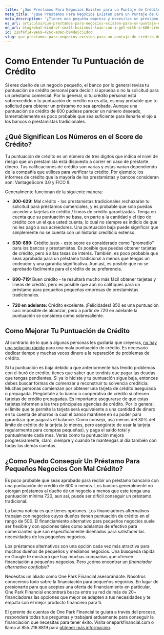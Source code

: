 ```yaml
---
title: '¿Que Prestamos Para Negocios Existen para un Puntaje de Crédito de 600?'
meta_title: '¿Que Prestamos Para Negocios Existen para un Puntaje de Crédito de 600?'
meta_description: '¿Tienes una pequeña empresa y necesitas un prestamo inmediato para mantener a flote tu negocio? ¿Tienes un puntaje de credito de 600? No te preocupes, visitanos hoy mismo y averigua que opciones tienes para conseguir el crédito que necesitas.'
es_url: articulos/que-prestamos-para-negocios-existen-para-un-puntaje-de-credito-de-600
en_url: blog/what-kind-of-small-business-loan-can-i-get-with-a-600-credit-score
id: 220faf14-9e69-426c-a0ac-b94de5c51dcd
slug: que-prestamos-para-negocios-existen-para-un-puntaje-de-credito-de-600
---
```

<h1>Como Entender Tu Puntuaci&oacute;n de Cr&eacute;dito</h1>
<p>Si eres due&ntilde;o de un negocio peque&ntilde;o, el banco por lo general revisa tu puntuaci&oacute;n de cr&eacute;dito personal para decidir si aprueba o no la solicitud para un pr&eacute;stamo comercial. Por lo general, si tu cr&eacute;dito personal est&aacute; sobrexcedido o tu puntuaci&oacute;n de cr&eacute;dito no es alta, es muy probable que tu solicitud para obtener un pr&eacute;stamo no sea aprobada. Aunque una puntuaci&oacute;n de cr&eacute;dito de 600 pudiese parecer un n&uacute;mero deseado, lamentablemente es poco probable que sea suficiente para llenarle el ojo a los bancos o prestamistas tradicionales.</p>
<h2>&iquest;Qu&eacute; Significan Los N&uacute;meros en el Score de Cr&eacute;dito?</h2>
<p>Tu puntuaci&oacute;n de cr&eacute;dito es un n&uacute;mero de tres d&iacute;gitos que indica el nivel de riesgo que un prestamista est&aacute; dispuesto a correr en caso de prestarte dinero. Tus calificaciones de cr&eacute;dito son varias y estas var&iacute;an dependiendo de la compa&ntilde;&iacute;a que utilices para verificar tu cr&eacute;dito. Por ejemplo; los informes de cr&eacute;dito que la mayor&iacute;a de los prestamistas y bancos consideran son: VantageScore 3.0 y FICO 8.</p>
<p>Generalmente funcionan de la siguiente manera:</p>
<ul>
<li><strong>300-629:</strong> Mal cr&eacute;dito - los prestamistas tradicionales rechazar&aacute;n tu solicitud para pr&eacute;stamos comerciales, y es probable que solo puedas acceder a tarjetas de cr&eacute;dito / l&iacute;neas de cr&eacute;dito garantizadas. Tenga en cuenta que su puntuaci&oacute;n se basa, en parte a la cantidad y el tipo de cr&eacute;dito con un el que usted cuenta; lo cual no siempre es indicio de que no les pag&oacute; a sus acreedores. Una puntuaci&oacute;n baja puede significar que simplemente no se cuenta con un historial crediticio extenso.</li><br>
<li><strong>630-689:</strong> Cr&eacute;dito justo - esto score es considerado como "promedio" para los bancos y prestamistas. Es posible que puedas obtener tarjetas de cr&eacute;dito, pero a altas tasas de inter&eacute;s. Tambi&eacute;n, es poco probable que seas aprobado para un pr&eacute;stamo tradicional a menos que tengas un codeudor y una garant&iacute;a significativa. Aun as&iacute;, es posible que no se aprobado f&aacute;cilmente para el cr&eacute;dito de su preferencia.</li><br>
<li><strong>690-719: </strong>Buen cr&eacute;dito - te resultar&aacute; mucho m&aacute;s f&aacute;cil obtener tarjetas y l&iacute;neas de cr&eacute;dito, pero es posible que a&uacute;n no califiques para un pr&eacute;stamo para peque&ntilde;os peque&ntilde;as empresas de prestamistas tradicionales.</li><br>
<li><strong>720 en adelante: </strong>Cr&eacute;dito excelente. &iexcl;Felicidades! 850 es una puntuaci&oacute;n casi imposible de alcanzar, pero a partir de 720 en adelante la puntuaci&oacute;n se considera como sobresaliente.</li>
</ul>
<h2>Como Mejorar Tu Puntuaci&oacute;n de Cr&eacute;dito</h2>
<p>Al contrario de lo que a algunas personas les gustar&iacute;a que creyeras, <a href="https://www.consumidor.ftc.gov/articulos/reparando-su-credito">no hay una soluci&oacute;n r&aacute;pida</a> para una mala puntuaci&oacute;n de cr&eacute;dito. Es necesario dedicar tiempo y muchas veces dinero a la reparaci&oacute;n de problemas de cr&eacute;dito.</p>
<p>Si tu puntuaci&oacute;n es baja debido a que anteriormente has tenido problemas con el bur&oacute; de cr&eacute;dito, tienes que saber que tendr&aacute;s que pagar las deudas que tengas pendientes. Si ya lo hiciste y tu puntuaci&oacute;n sigue baja, entonces debes buscar formas de comenzar a reconstruir tu solvencia crediticia. Muchas personas comienzan por obtener una tarjeta de cr&eacute;dito asegurada o prepagada. Preg&uacute;ntale a tu banco o cooperativa de cr&eacute;dito si ofrecen tarjetas de cr&eacute;dito prepagadas. Es importante asegurarse de que estas tarjetas informen a las tres principales agencias de cr&eacute;dito. Por lo general, el l&iacute;mite que te permite la tarjeta ser&aacute; equivalente a una cantidad de dinero en tu cuenta de ahorros la cual el banco mantiene en su poder para garantizar que pagar&aacute;s el balance. Como consejo, usa menos del 30% del l&iacute;mite de cr&eacute;dito de la tarjeta (o menos, pero aseg&uacute;rate de usar la tarjeta regularmente para compras peque&ntilde;as), y paga el saldo total y puntualmente cada mes. Ver&aacute;s como tu puntuaci&oacute;n mejora progresivamente, claro, siempre y cuando te mantengas al d&iacute;a tambi&eacute;n con todas las dem&aacute;s cuentas.</p>
<h2>&iquest;Como Puedo Conseguir Un Pr&eacute;stamo Para Peque&ntilde;os Negocios Con Mal Cr&eacute;dito?</h2>
<p>Es poco probable que seas aprobado para recibir un pr&eacute;stamo bancario con una puntuaci&oacute;n de cr&eacute;dito de 600 o menos. Los bancos generalmente no otorgan pr&eacute;stamos al due&ntilde;o de un negocio a menos que este tenga una puntuaci&oacute;n m&iacute;nima 720, aun as&iacute;, puede ser dif&iacute;cil conseguir un pr&eacute;stamo tradicional.</p>
<p>La buena noticia es que tienes opciones. Los financiadores alternativos trabajan con negocios cuyos due&ntilde;os tienen puntuaci&oacute;n de cr&eacute;dito en el rango de 500. El financiamiento alternativo para peque&ntilde;os negocios suele ser flexible y con opciones tales como adelantos de efectivo para comerciantes que son espec&iacute;ficamente dise&ntilde;ados para satisfacer las necesidades de los peque&ntilde;os negocios.</p>
<p>Los pr&eacute;stamos alternativos son una opci&oacute;n cada vez m&aacute;s atractiva para muchos due&ntilde;os de peque&ntilde;os y medianos negocios. Una b&uacute;squeda r&aacute;pida en Google te mostrar&aacute; que hay muchas compa&ntilde;&iacute;as que ofrecen financiaci&oacute;n a peque&ntilde;os negocios. Pero &iquest;c&oacute;mo encontrar un<em> financiador alternativo confiable</em>?&nbsp;</p>
<p>Necesitas un aliado como One Park Financial asesor&aacute;ndote. Nosotros conocemos todo sobre la financiaci&oacute;n para peque&ntilde;os negocios. En lugar de presionarte para que aceptes una oferta de financiamiento en particular, One Park Financial encontrar&aacute; busca entre su red de m&aacute;s de 20+ financiadores las opciones que mejor se adapten a tus necesidades y te empata con el mejor producto financiero para ti.</p>
<p>El gerente de cuentas de One Park Financial te guiar&aacute; a trav&eacute;s del proceso, responder&aacute; todas tus preguntas y trabajar&aacute; arduamente para conseguir la financiaci&oacute;n que necesitas para tener &eacute;xito. Visita oneparkfinancial.com o llama al 855.218.8819 para <a href="https://www.oneparkfinancial.com/es/preaprob">obtener m&aacute;s informaci&oacute;n</a>.</p>